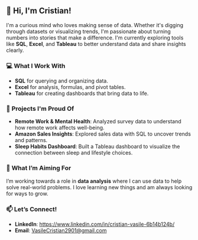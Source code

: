 ## 👋 **Hi, I'm Cristian!**

I'm a curious mind who loves making sense of data. Whether it's digging through datasets or visualizing trends, I'm passionate about turning numbers into stories that make a difference. I'm currently exploring tools like **SQL**, **Excel**, and **Tableau** to better understand data and share insights clearly.

### 💻 **What I Work With**  
- **SQL** for querying and organizing data.  
- **Excel** for analysis, formulas, and pivot tables.  
- **Tableau** for creating dashboards that bring data to life.  

### 🚀 **Projects I'm Proud Of**  
- **Remote Work & Mental Health**: Analyzed survey data to understand how remote work affects well-being.  
- **Amazon Sales Insights**: Explored sales data with SQL to uncover trends and patterns.  
- **Sleep Habits Dashboard**: Built a Tableau dashboard to visualize the connection between sleep and lifestyle choices.

### 🎯 **What I’m Aiming For**  
I’m working towards a role in **data analysis** where I can use data to help solve real-world problems. I love learning new things and am always looking for ways to grow.

### 📫 **Let’s Connect!**  
- **LinkedIn**:  https://www.linkedin.com/in/cristian-vasile-6b14b124b/
- **Email**: VasileCristian2901@gmail.com  
